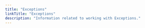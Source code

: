 ```yaml
---
title: "Exceptions"
linkTitle: "Exceptions"
description: "Information related to working with Exceptions."
---
```

